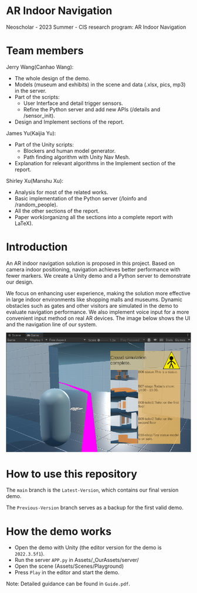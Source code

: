 AR Indoor Navigation
=====
Neoscholar - 2023 Summer - CIS research program: AR Indoor Navigation

# Team members
Jerry Wang(Canhao Wang):
* The whole design of the demo.
* Models (museum and exhibits) in the scene and data (.xlsx, pics, mp3) in the server.
* Part of the scripts:
  * User Interface and detail trigger sensors.
  * Refine the Python server and add new APIs (/details and /sensor_init).
* Design and Implement sections of the report.

James Yu(Kaijia Yu):
* Part of the Unity scripts:
  * Blockers and human model generator.
  * Path finding algorithm with Unity Nav Mesh.
* Explanation for relevant algorithms in the Implement section of the report. 

Shirley Xu(Manshu Xu):
* Analysis for most of the related works.
* Basic implementation of the Python server (/loinfo and /random_people).
* All the other sections of the report.
* Paper work(organizng all the sections into a complete report with LaTeX).

# Introduction
An AR indoor navigation solution is proposed in this project. Based on camera indoor positioning, navigation achieves better performance with fewer markers. We create a Unity demo and a Python server to demonstrate our design. 

We focus on enhancing user experience, making the solution more effective in large indoor environments like shopping malls and museums. Dynamic obstacles such as gates and other visitors are simulated in the demo to evaluate navigation performance. We also implement voice input for a more convenient input method on real AR devices. The image below shows the UI and the navigation line of our system.

![image](images/guide7.png)

# How to use this repository
The `main` branch is the `Latest-Version`, which contains our final version demo.

The `Previous-Version` branch serves as a backup for the first valid demo.

# How the demo works
* Open the demo with Unity (the editor version for the demo is `2022.3.5f1`).
* Run the server `APP.py` in Assets/_OurAssets/server/
* Open the scene (Assets/Scenes/Playground)
* Press `Play` in the editor and start the demo.

Note: Detailed guidance can be found in `Guide.pdf`.
